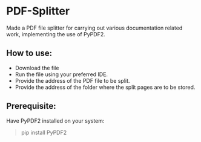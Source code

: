 # PDF-Splitter
Made a PDF file splitter for carrying out various documentation related work, implementing the use of PyPDF2.


## How to use:

- Download the file
- Run the file using your preferred IDE.
- Provide the address of the PDF file to be split.
- Provide the address of the folder where the split pages are to be stored.


## Prerequisite:

Have PyPDF2 installed on your system:
> pip install PyPDF2
